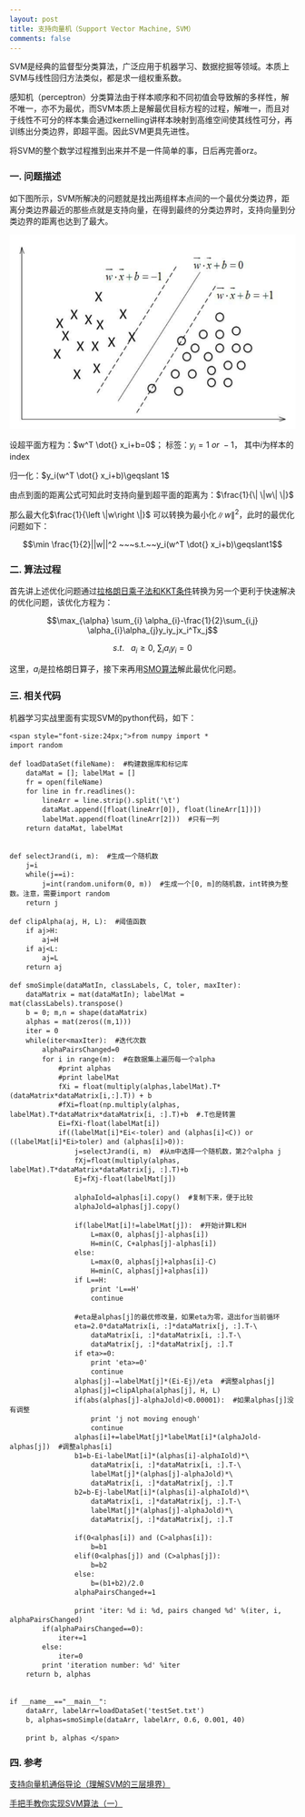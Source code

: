 ```yaml
---
layout: post
title: 支持向量机（Support Vector Machine, SVM）
comments: false
---
```


<!--more-->

SVM是经典的监督型分类算法，广泛应用于机器学习、数据挖掘等领域。本质上SVM与线性回归方法类似，都是求一组权重系数。

感知机（perceptron）分类算法由于样本顺序和不同初值会导致解的多样性，解不唯一，亦不为最优，而SVM本质上是解最优目标方程的过程，解唯一，而且对于线性不可分的样本集会通过kernelling讲样本映射到高维空间使其线性可分，再训练出分类边界，即超平面。因此SVM更具先进性。

将SVM的整个数学过程推到出来并不是一件简单的事，日后再完善orz。

### 一. 问题描述 ###

如下图所示，SVM所解决的问题就是找出两组样本点间的一个最优分类边界，距离分类边界最近的那些点就是支持向量，在得到最终的分类边界时，支持向量到分类边界的距离也达到了最大。

![png1](/public/images/2017-1-9-SVM/1.png)

设超平面方程为：$w^T \dot{} x_i+b=0$；
标签：$y_i=1~or~-1$，
其中$i$为样本的index

归一化：$y_i(w^T \dot{} x_i+b)\geqslant 1$

由点到面的距离公式可知此时支持向量到超平面的距离为：$\frac{1}{\| \|w\| \|}$

那么最大化$\frac{1}{\left \|w\right \|}$
可以转换为最小化$\left \|w\right \|^{2}$，此时的最优化问题如下：

$$\min \frac{1}{2}||w||^2 ~~~s.t.~~y_i(w^T \dot{} x_i+b)\geqslant1$$


### 二. 算法过程 ###

首先讲上述优化问题通过[拉格朗日乘子法和KKT条件]()转换为另一个更利于快速解决的优化问题，该优化方程为：

$$\max_{\alpha} \sum_{i} \alpha_{i}-\frac{1}{2}\sum_{i,j} \alpha_{i}\alpha_{j}y_iy_jx_i^Tx_j$$

$$s.t. ~~~ a_i\geqslant0,~\sum_{i}a_iy_i=0$$

这里，$a_i$是拉格朗日算子，接下来再用[SMO算法](https://www.zhihu.com/question/40546280/answer/88539689)解此最优化问题。

### 三. 相关代码 ###

机器学习实战里面有实现SVM的python代码，如下：

```
<span style="font-size:24px;">from numpy import * 
import random 

def loadDataSet(fileName):  #构建数据库和标记库
    dataMat = []; labelMat = [] 
    fr = open(fileName) 
    for line in fr.readlines(): 
        lineArr = line.strip().split('\t') 
        dataMat.append([float(lineArr[0]), float(lineArr[1])]) 
        labelMat.append(float(lineArr[2]))  #只有一列
    return dataMat, labelMat 


def selectJrand(i, m):  #生成一个随机数
    j=i 
    while(j==i): 
        j=int(random.uniform(0, m))  #生成一个[0, m]的随机数，int转换为整数。注意，需要import random
    return j 

def clipAlpha(aj, H, L):  #阈值函数
    if aj>H: 
        aj=H 
    if aj<L: 
        aj=L 
    return aj 

def smoSimple(dataMatIn, classLabels, C, toler, maxIter): 
    dataMatrix = mat(dataMatIn); labelMat = mat(classLabels).transpose()
    b = 0; m,n = shape(dataMatrix)
    alphas = mat(zeros((m,1)))
    iter = 0
    while(iter<maxIter):  #迭代次数
        alphaPairsChanged=0 
        for i in range(m):  #在数据集上遍历每一个alpha
            #print alphas 
            #print labelMat
            fXi = float(multiply(alphas,labelMat).T*(dataMatrix*dataMatrix[i,:].T)) + b
            #fXi=float(np.multiply(alphas, labelMat).T*dataMatrix*dataMatrix[i, :].T)+b  #.T也是转置
            Ei=fXi-float(labelMat[i]) 
            if((labelMat[i]*Ei<-toler) and (alphas[i]<C)) or ((labelMat[i]*Ei>toler) and (alphas[i]>0)): 
                j=selectJrand(i, m)  #从m中选择一个随机数，第2个alpha j
                fXj=float(multiply(alphas, labelMat).T*dataMatrix*dataMatrix[j, :].T)+b 
                Ej=fXj-float(labelMat[j]) 
                
                alphaIold=alphas[i].copy()  #复制下来，便于比较
                alphaJold=alphas[j].copy() 
                
                if(labelMat[i]!=labelMat[j]):  #开始计算L和H
                    L=max(0, alphas[j]-alphas[i]) 
                    H=min(C, C+alphas[j]-alphas[i]) 
                else: 
                    L=max(0, alphas[j]+alphas[i]-C) 
                    H=min(C, alphas[j]+alphas[i]) 
                if L==H: 
                    print 'L==H' 
                    continue 
                
                #eta是alphas[j]的最优修改量，如果eta为零，退出for当前循环
                eta=2.0*dataMatrix[i, :]*dataMatrix[j, :].T-\
                    dataMatrix[i, :]*dataMatrix[i, :].T-\
                    dataMatrix[j, :]*dataMatrix[j, :].T 
                if eta>=0: 
                    print 'eta>=0' 
                    continue 
                alphas[j]-=labelMat[j]*(Ei-Ej)/eta  #调整alphas[j] 
                alphas[j]=clipAlpha(alphas[j], H, L)  
                if(abs(alphas[j]-alphaJold)<0.00001):  #如果alphas[j]没有调整
                    print 'j not moving enough' 
                    continue 
                alphas[i]+=labelMat[j]*labelMat[i]*(alphaJold-alphas[j])  #调整alphas[i]
                b1=b-Ei-labelMat[i]*(alphas[i]-alphaIold)*\
                    dataMatrix[i, :]*dataMatrix[i, :].T-\
                    labelMat[j]*(alphas[j]-alphaJold)*\
                    dataMatrix[i, :]*dataMatrix[j, :].T 
                b2=b-Ej-labelMat[i]*(alphas[i]-alphaIold)*\
                    dataMatrix[i, :]*dataMatrix[j, :].T-\
                    labelMat[j]*(alphas[j]-alphaJold)*\
                    dataMatrix[j, :]*dataMatrix[j, :].T 
                
                if(0<alphas[i]) and (C>alphas[i]): 
                    b=b1 
                elif(0<alphas[j]) and (C>alphas[j]): 
                    b=b2 
                else: 
                    b=(b1+b2)/2.0 
                alphaPairsChanged+=1 
                
                print 'iter: %d i: %d, pairs changed %d' %(iter, i, alphaPairsChanged) 
        if(alphaPairsChanged==0): 
            iter+=1 
        else: 
            iter=0 
        print 'iteration number: %d' %iter
    return b, alphas 

                
if __name__=="__main__": 
    dataArr, labelArr=loadDataSet('testSet.txt') 
    b, alphas=smoSimple(dataArr, labelArr, 0.6, 0.001, 40)
    
    print b, alphas </span>
```

### 四. 参考 ###

[支持向量机通俗导论（理解SVM的三层境界）](http://blog.csdn.net/v_july_v/article/details/7624837)

[手把手教你实现SVM算法（一）](http://blog.csdn.net/alvine008/article/details/9097105)